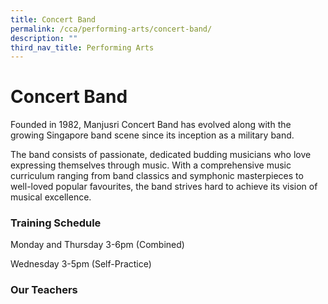 ```yaml
---
title: Concert Band
permalink: /cca/performing-arts/concert-band/
description: ""
third_nav_title: Performing Arts
---
```

# Concert Band

Founded in 1982, Manjusri Concert Band has evolved along with the growing Singapore band scene since its inception as a military band.

The band consists of passionate, dedicated budding musicians who love expressing themselves through music. With a comprehensive music curriculum ranging from band classics and symphonic masterpieces to well-loved popular favourites, the band strives hard to achieve its vision of musical excellence.

### Training Schedule

Monday and Thursday 3-6pm (Combined)

Wednesday 3-5pm (Self-Practice)

### Our Teachers